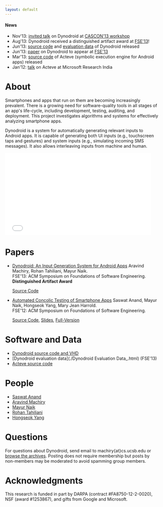 ```yaml
---
layout: default
---
```


#### [](#header-2)News

*   Nov'13: [invited talk](http://sailhome.cs.queensu.ca/~mei/MobileAppChallenges/Mayur_cascon13.pdf) on Dynodroid at [CASCON'13 workshop](http://sailhome.cs.queensu.ca/~mei/MobileAppChallenges/)
*   Aug'13: Dynodroid received a distinguished artifact award at [FSE'13](http://esec-fse.inf.ethz.ch)!
*   Jun'13: [source code](https://github.com/dynodroid/dynodroid) and [evaluation data](http://pag-www.gtisc.gatech.edu/dynodroid/data) of Dynodroid released
*   Jun'13: [paper](./assets/files/fse13.pdf) on Dynodroid to appear at [FSE'13](http://esec-fse.inf.ethz.ch)
*   Mar'13: [source code](http://acteve.googlecode.com) of Acteve (symbolic execution engine for Android apps) released
*   Jan'12: [talk](http://www.cis.upenn.edu/~mhnaik/pubs/naik_msr_jan2012.pptx) on Acteve at Microsoft Research India

# [](#header-2)About

Smartphones and apps that run on them are becoming increasingly prevalent. There is a growing need for software-quality tools in all stages of an app's life-cycle, including development, testing, auditing, and deployment. This project investigates algorithms and systems for effectively analyzing smartphone apps.

Dynodroid is a system for automatically generating relevant inputs to Android apps. It is capable of generating both UI inputs (e.g., touchscreen taps and gestures) and system inputs (e.g., simulating incoming SMS messages). It also allows interleaving inputs from machine and human.

<iframe title="Dynodroid Demo" class="youtube-player" type="text/html" 
			src="//www.youtube.com/embed/5LSrWRhz0Do?rel=0&amp;wmode=opaque" frameborder="0" 
			allowfullscreen="true" width="480" height="270">
</iframe>
		

# [](#header-2)Papers

*   [Dynodroid: An Input Generation System for Android Apps](./assets/files/fse13.pdf)
     Aravind Machiry, Rohan Tahiliani, Mayur Naik.     
     FSE'13: ACM Symposium on Foundations of Software Engineering.     
    **Distinguished Artifact Award** 
    
    [Source Code](https://github.com/dynodroid/dynodroid)

*   [Automated Concolic Testing of Smartphone Apps](./assets/files/fse12.pdf)
     Saswat Anand, Mayur Naik, Hongseok Yang, Mary Jean Harrold.     
     FSE'12: ACM Symposium on Foundations of Software Engineering.
     
    [Source Code](https://code.google.com/p/acteve/source/checkout), [Slides](./assets/files/fse12_talk.pptx), [Full-Version](./assets/files/fse12_full.pdf)

# [](#header-2)Software and Data

*   [Dynodroid source code and VHD](https://github.com/dynodroid/dynodroid)
*   [Dynodroid evaluation data](./Dynodroid Evaluation Data_.html) (FSE'13)
*   [Acteve source code](https://code.google.com/p/acteve/source/checkout)

# [](#header-2)People

*   [Saswat Anand](http://cs.stanford.edu/people/saswat/)
*   [Aravind Machiry](https://machiry.github.io/)
*   [Mayur Naik](http://www.cis.upenn.edu/~mhnaik/naik)
*   [Rohan Tahiliani](https://br.linkedin.com/in/rohan-tahiliani-26753537)
*   [Hongseok Yang](http://www.comlab.ox.ac.uk/people/hongseok.yang/Public/Home.html)

# [](#header-2)Questions
For questions about Dynodroid, send email to machiry{at}cs.ucsb.edu or <a href="http://groups.google.com/group/dynodroid/">browse the archives</a>. Posting does not require membership but posts by non-members may be moderated to avoid spamming group members.



# [](#header-3)Acknowledgments

This research is funded in part by DARPA (contract #FA8750-12-2-0020), NSF (award #1253867), and gifts from Google and Microsoft.
